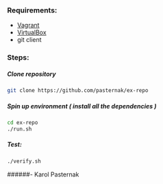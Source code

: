 ### Requirements:
- [Vagrant](https://www.vagrantup.com)
- [VirtualBox](https://www.virtualbox.org)
- git client

### Steps:
#####  Clone repository

```bash
git clone https://github.com/pasternak/ex-repo
```

##### Spin up environment ( install all the dependencies )
```bash
cd ex-repo
./run.sh
```

##### Test:
```bash
./verify.sh
```

######- Karol Pasternak
